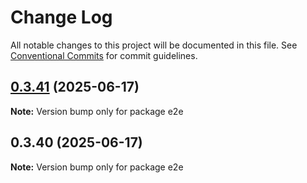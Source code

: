 # Change Log

All notable changes to this project will be documented in this file.
See [Conventional Commits](https://conventionalcommits.org) for commit guidelines.

## [0.3.41](https://github.com/hyperweb-io/interchain-kit/compare/e2e@0.3.40...e2e@0.3.41) (2025-06-17)

**Note:** Version bump only for package e2e

## 0.3.40 (2025-06-17)

**Note:** Version bump only for package e2e
